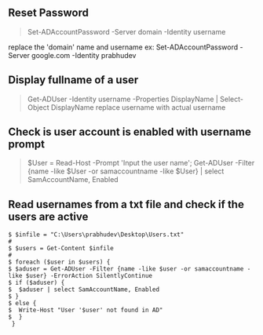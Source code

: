 ## Reset Password
>Set-ADAccountPassword -Server domain -Identity username

replace the 'domain' name and username ex: Set-ADAccountPassword -Server google.com -Identity prabhudev

## Display fullname of a user 
>Get-ADUser -Identity username -Properties DisplayName | Select-Object DisplayName
replace username with actual username

## Check is user account is enabled with username prompt
>$User = Read-Host -Prompt 'Input the user name'; Get-ADUser -Filter {name -like $User -or samaccountname -like $User} | select SamAccountName, Enabled

## Read usernames from a txt file and check if the users are active
```
$ $infile = "C:\Users\prabhudev\Desktop\Users.txt"
#
$ $users = Get-Content $infile  
#
$ foreach ($user in $users) { 
$ $aduser = Get-ADUser -Filter {name -like $user -or samaccountname -like $user} -ErrorAction SilentlyContinue
$ if ($aduser) {
$  $aduser | select SamAccountName, Enabled
$ } 
$ else { 
$  Write-Host "User '$user' not found in AD"
$  }
 }
```
